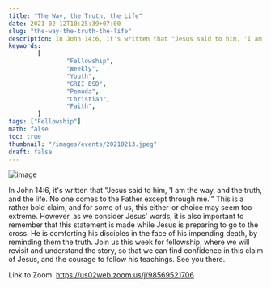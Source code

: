```yaml
---
title: "The Way, the Truth, the Life"
date: 2021-02-12T10:25:39+07:00
slug: "the-way-the-truth-the-life"
description: In John 14:6, it's written that "Jesus said to him, 'I am the way, and the truth, and the life. No one comes to the Father except through me.'" 
keywords:
        [
                "Fellowship",
                "Weekly",
                "Youth",
                "GRII BSD",
                "Pemuda",
                "Christian",
                "Faith",
        ]
tags: ["Fellowship"]
math: false
toc: true
thumbnail: "/images/events/20210213.jpeg"
draft: false
---
```


![image](/images/events/20210213.jpeg)

In John 14:6, it's written that "Jesus said to him, 'I am the way, and the truth, and the life. No one comes to the Father except through me.'" This is a rather bold claim, and for some of us, this either-or choice may seem too extreme. However, as we consider Jesus' words, it is also important to remember that this statement is made while Jesus is preparing to go to the cross. He is comforting his disciples in the face of his impending death, by reminding them the truth. Join us this week for fellowship, where we will revisit and understand the story, so that we can find confidence in this claim of Jesus, and the courage to follow his teachings. See you there.

Link to Zoom: https://us02web.zoom.us/j/98569521706
